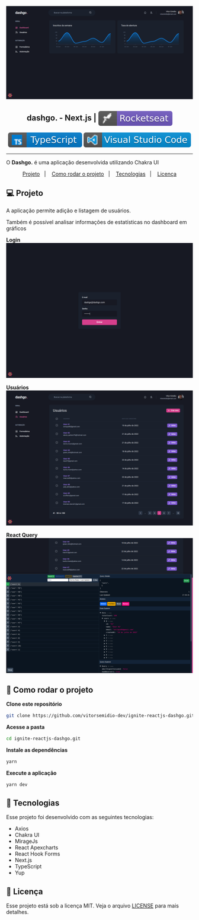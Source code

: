 <img src=".github/dashgo-dashboard.png" />

<h2 align="center">
   dashgo. - Next.js | <img alt="badge rocketseat" align="center" src=".github\rocket.svg">
</h2>

<p align="center">
<img alt="badge typescript" src=".github/badge-typescript.svg">
<img alt="badge vscode" src=".github/badge-visual_studio_code.svg">
</p>

---

O **Dashgo.** é uma aplicação desenvolvida utilizando Chakra UI

<p align="center">
  <a href="#-projeto">Projeto</a>&nbsp;&nbsp;&nbsp;|&nbsp;&nbsp;&nbsp;
  <a href="#-como-rodar-o-projeto">Como rodar o projeto</a>&nbsp;&nbsp;&nbsp;|&nbsp;&nbsp;&nbsp;
  <a href="#-tecnologias">Tecnologias</a>&nbsp;&nbsp;&nbsp;|&nbsp;&nbsp;&nbsp;
  <a href="#-licença">Licença</a>
</p>

## 💻 Projeto

A aplicação permite adição e listagem de usuários.

Também é possível analisar informações de estatísticas no dashboard em gráficos

**Login**
<img src=".github/dashgo-login.png" />

**Usuários**
<img src=".github/dashgo-users.png" />

**React Query**
<img src=".github/dashgo-react-query.png" />

## 🧭 Como rodar o projeto

**Clone este repositório**

```bash
git clone https://github.com/vitorsemidio-dev/ignite-reactjs-dashgo.git
```

**Acesse a pasta**

```bash
cd ignite-reactjs-dashgo.git
```

**Instale as dependências**

```bash
yarn
```

**Execute a aplicação**

```bash
yarn dev
```

## 🚀 Tecnologias

Esse projeto foi desenvolvido com as seguintes tecnologias:

- Axios
- Chakra UI
- MirageJs
- React Apexcharts
- React Hook Forms
- Next.js
- TypeScript
- Yup

## 📝 Licença

Esse projeto está sob a licença MIT. Veja o arquivo [LICENSE](LICENSE) para mais detalhes.
